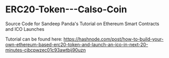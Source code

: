 # ERC20-Token---Calso-Coin
Source Code for Sandeep Panda's Tutorial on Ethereum Smart Contracts and ICO Launches

Tutorial can be found here:
https://hashnode.com/post/how-to-build-your-own-ethereum-based-erc20-token-and-launch-an-ico-in-next-20-minutes-cjbcpwzec01c93awtbij90uzn
